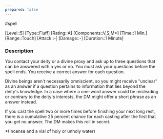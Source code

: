 ```yaml
---
prepared: false
---
```

#spell

[Level::5]
[Type::Fluff]
[Rating::A]
[Components::V,S,M*]
[Time::1 Min.]
[Range::Touch]
[Attack::\-]
[Damage::\-]
[Duration::1 Minute]
### Description

You contact your deity or a divine proxy and ask up to three questions that can be answered with a yes or no. You must ask your questions before the spell ends. You receive a correct answer for each question.

Divine beings aren't necessarily omniscient, so you might receive "unclear" as an answer if a question pertains to information that lies beyond the deity's knowledge. In a case where a one-word answer could be misleading or contrary to the deity's interests, the DM might offer a short phrase as an answer instead.

If you cast the spell two or more times before finishing your next long rest, there is a cumulative 25 percent chance for each casting after the first that you get no answer. The DM makes this roll in secret.

\*(Incense and a vial of holy or unholy water)